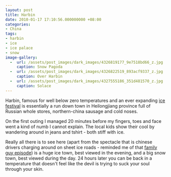 ```yaml
---
layout: post
title: Harbin
date: 2010-01-17 17:10:56.000000000 +08:00
categories:
- China
tags:
- harbin
- ice
- ice palace
- snow
image-gallery:
  -  url: /assets/post_images/dark_images/4326819177_9e7518bd66_z.jpg
     caption: Snow Pagoda
  -  url: /assets/post_images/dark_images/4326822519_893acf9337_z.jpg
     caption: Over Harbin
  -  url: /assets/post_images/dark_images/4327555186_351d481570_z.jpg
     caption: Solace
---
```

Harbin, famous for well below zero temperatures and an ever expanding <a href="http://en.wikipedia.org/wiki/Harbin_International_Ice_and_Snow_Sculpture_Festival">ice festival</a> is essentially a run down town in Heilongjiang province full of Russian whole stores, northern-china sausage and cold noses. 

On the first outing I managed 20 minutes before my fingers, toes and face went a kind of numb I cannot explain. The local kids show their cool by wandering around in jeans and tshirt - both stiff with ice.

Really all there is to see here (apart from the spectacle that is chinese drivers charging around on sheet ice roads - reminded me of that <a href="http://www.youtube.com/?v=xZOdYZMGS5U">family guy episode</a>) is a huge ice town, best viewed in the evening, and a big snow town, best viewed during the day. 24 hours later you can be back in a temperature that doesn't feel like the devil is trying to suck your soul through your skin.